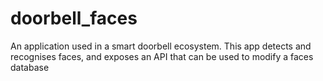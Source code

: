 # doorbell_faces
An application used in a smart doorbell ecosystem. This app detects and recognises faces, and exposes an API that can be
used to modify a faces database
